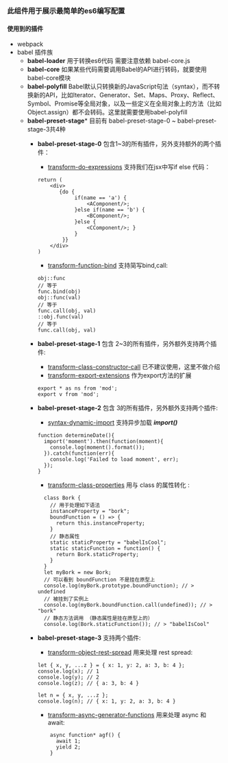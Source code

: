### 此组件用于展示最简单的es6编写配置

#### 使用到的插件
- webpack
- babel 插件族
	- **babel-loader** 用于转换es6代码 需要注意依赖 babel-core.js
	- **babel-core** 如果某些代码需要调用Babel的API进行转码，就要使用babel-core模块
	- **babel-polyfill** Babel默认只转换新的JavaScript句法（syntax），而不转换新的API，比如Iterator、Generator、Set、Maps、Proxy、Reflect、Symbol、Promise等全局对象，以及一些定义在全局对象上的方法（比如Object.assign）都不会转码。这里就需要使用babel-polyfill
	- **babel-preset-stage*** 目前有 babel-preset-stage-0 ~  babel-preset-stage-3共4种
		- **babel-preset-stage-0** 包含1~3的所有插件，另外支持额外的两个插件：  
			- [transform-do-expressions](https://babeljs.io/docs/plugins/transform-do-expressions) 支持我们在jsx中写if else 代码：
			
			```
			return (
	            <div>
	               {do {
	                    if(name == 'a') { 
	                        <AComponent/>; 
	                    }else if(name == 'b') { 
	                        <BComponent/>; 
	                    }else { 
	                        <CComponent/>; }
	                    }
	                }}
	            </div>
	        )
			```
			-  [transform-function-bind](https://babeljs.io/docs/plugins/transform-function-bind) 支持简写bind,call:
			```
			obj::func
			// 等于
			func.bind(obj)
			obj::func(val)
			// 等于
			func.call(obj, val)
			::obj.func(val)
			// 等于
			func.call(obj, val)
			```
		- **babel-preset-stage-1** 包含 2~3的所有插件，另外额外支持两个插件:
			- [transform-class-constructor-call](http://babeljs.io/docs/plugins/transform-class-constructor-call/) 已不建议使用，这里不做介绍
			- [transform-export-extensions](http://babeljs.io/docs/plugins/transform-class-properties/) 作为export方法的扩展
			
			```
			export * as ns from 'mod';
			export v from 'mod';
			```
		- **babel-preset-stage-2** 包含 3的所有插件，另外额外支持两个插件:
			- [syntax-dynamic-import](http://babeljs.io/docs/plugins/syntax-dynamic-import/) 支持异步加载 ***import()***
			
			```
			function determineDate(){
			  import('moment').then(function(moment){
			    console.log(moment().format());
			  }).catch(function(err){
			    console.log('Failed to load moment', err);
			  });
			}
	
			```
			- [transform-class-properties](http://babeljs.io/docs/plugins/transform-class-properties/) 用与 class 的属性转化 :
			
			```
			  class Bork {
			    // 用于处理如下语法
			    instanceProperty = "bork";
			    boundFunction = () => {
			      return this.instanceProperty;
			    }
			    // 静态属性
			    static staticProperty = "babelIsCool";
			    static staticFunction = function() {
			      return Bork.staticProperty;
			    }
			  }  
			  let myBork = new Bork;  
			  // 可以看到 boundFunction 不是挂在原型上
			  console.log(myBork.prototype.boundFunction); // > undefined
			  // 被挂到了实例上
			  console.log(myBork.boundFunction.call(undefined)); // > "bork"
			  // 静态方法调用 （静态属性是挂在原型上的）
			  console.log(Bork.staticFunction()); // > "babelIsCool"
			```
		- **babel-preset-stage-3** 支持两个插件:
			- [transform-object-rest-spread](http://babeljs.io/docs/plugins/transform-object-rest-spread/) 用来处理 rest spread:
			
			```
			let { x, y, ...z } = { x: 1, y: 2, a: 3, b: 4 };
			console.log(x); // 1
			console.log(y); // 2
			console.log(z); // { a: 3, b: 4 }
			
			let n = { x, y, ...z };
			console.log(n); // { x: 1, y: 2, a: 3, b: 4 }
			```
			
			
			- [transform-async-generator-functions](http://babeljs.io/docs/plugins/transform-async-generator-functions/) 用来处理 async 和 await:
			
			```
				async function* agf() {
				  await 1;
				  yield 2;
				}
			```
			
	